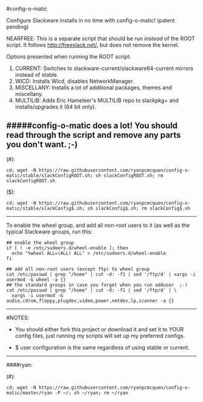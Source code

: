 #config-o-matic

Configure Slackware installs in no time with config-o-matic! (patent pending)

NEARFREE: This is a separate script that should be run *instead* of the ROOT script. It follows http://freeslack.net/, but does not remove the kernel.

Options presented when running the ROOT script:

1. CURRENT: Switches to slackware-current/slackware64-current mirrors instead of stable.
2. WICD: Installs Wicd, disables NetworkManager.
3. MISCELLANY: Installs a lot of additional packages, themes and miscellany.
4. MULTILIB: Adds Eric Hameleer's MULTILIB repo to slackpkg+ and installs/upgrades it (64 bit only).

#####config-o-matic does a lot! You should read through the script and remove any parts you don't want.  ;-)
---

(#):

```cd; wget -N https://raw.githubusercontent.com/ryanpcmcquen/config-o-matic/stable/slackConfigROOT.sh; sh slackConfigROOT.sh; rm slackConfigROOT.sh```

($):

```cd; wget -N https://raw.githubusercontent.com/ryanpcmcquen/config-o-matic/stable/slackConfig$.sh; sh slackConfig$.sh; rm slackConfig$.sh```

---
To enable the wheel group, and add all non-root users to it (as well as the typical Slackware groups, run this:

```
## enable the wheel group
if [ ! -e /etc/sudoers.d/wheel-enable ]; then
  echo "%wheel ALL=(ALL) ALL" > /etc/sudoers.d/wheel-enable
fi

## add all non-root users (except ftp) to wheel group
cat /etc/passwd | grep "/home" | cut -d: -f1 | sed '/ftp/d' | xargs -i usermod -G wheel -a {}
## the standard groups in case you forget when you run adduser  ;-)
cat /etc/passwd | grep "/home" | cut -d: -f1 | sed '/ftp/d' | \
  xargs -i usermod -G audio,cdrom,floppy,plugdev,video,power,netdev,lp,scanner -a {}
```
---

#NOTES:
 - You should either fork this project or download it and set it to YOUR config files, just running my scripts will set up my preferred configs.

 - $ user configuration is the same regardless of using stable or current.

---
####ryan:

(#):

```cd; wget -N https://raw.githubusercontent.com/ryanpcmcquen/config-o-matic/master/ryan -P ~/; sh ~/ryan; rm ~/ryan```

